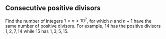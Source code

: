 ## Consecutive positive divisors

Find the number of integers $1 < n < 10^7$, for which $n$ and $n + 1$ have the same number of positive divisors. For example, $14$ has the positive divisors $1, 2, 7, 14$ while $15$ has $1, 3, 5, 15$.
